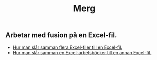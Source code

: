 ﻿---
title: Merg
second_title: Aspose.Cells Cloud Documen
type: docs
url: /sv/merge/
keywords: Working with merger on an Excel file
description: Aspose.Cells Cloud REST API stöd för att arbeta med fusion på en Excel-fil. SDK stöder olika utvecklingsspråk. De inkluderar Android, C#, Go, Java, NodeJS, Perl, PHP, Python, Ruby och swift
weight: 32
---
## Arbetar med fusion på en Excel-fil.

- [Hur man slår samman flera Excel-filer till en Excel-fil.](/cells/sv/merge/multi-files/)
- [Hur man slår samman en Excel-arbetsböcker till en annan Excel-fil.](/cells/sv/workbook/merge/)
